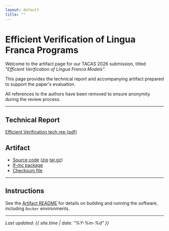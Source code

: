 ```yaml
---
layout: default
title: ""
---
```


# Efficient Verification of Lingua Franca Programs

Welcome to the artifact page for our TACAS 2026 submission, titled _"Efficient Verification of Lingua Franca Models"_.

This page provides the technical report and accompanying artifact prepared to support the paper's evaluation.

All references to the authors have been removed to ensure anonymity during the review process.

---

## Technical Report

[Efficient Verification tech rep (pdf)](techrep.pdf)

## Artifact

- [Source code](artifact/code.zip) ([zip](artifact/code.zip) [tar.gz](artifact/code.tar.gz))
- [lf-mc package](artifact/lf-mc-1.1-package.tar.gz)
- [Checksum file](artifact/checksum.txt)

---

## Instructions

See the [Artifact README](artifact/README.md) for details on building and running the software, including `Docker` environments.

---

_Last updated: {{ site.time | date: "%Y-%m-%d" }}_

